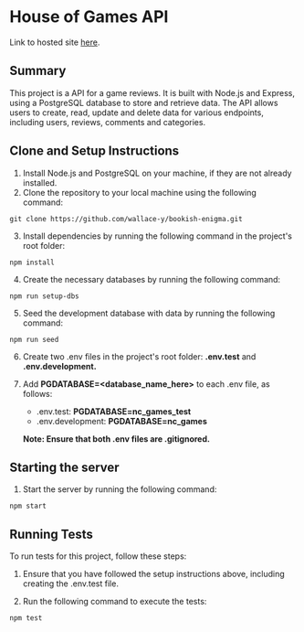 # House of Games API

Link to hosted site [here](https://game-reviews-8ld1.onrender.com).

## Summary

This project is a API for a game reviews. It is built with Node.js and Express, using a PostgreSQL database to store and retrieve data. The API allows users to create, read, update and delete data for various endpoints, including users, reviews, comments and categories.

## Clone and Setup Instructions

1. Install Node.js and PostgreSQL on your machine, if they are not already installed.
2. Clone the repository to your local machine using the following command:

```
git clone https://github.com/wallace-y/bookish-enigma.git
```

3. Install dependencies by running the following command in the project's root folder:

```
npm install
```

4. Create the necessary databases by running the following command:

```
npm run setup-dbs
```

5. Seed the development database with data by running the following command:

```
npm run seed
```

6. Create two .env files in the project's root folder: **.env.test** and **.env.development.**
7. Add **PGDATABASE=<database_name_here>** to each .env file, as follows:

   - .env.test: **PGDATABASE=nc_games_test**
   - .env.development: **PGDATABASE=nc_games**

   **Note: Ensure that both .env files are .gitignored.**

## Starting the server

1. Start the server by running the following command:

```
npm start
```

## Running Tests

To run tests for this project, follow these steps:

1. Ensure that you have followed the setup instructions above, including creating the .env.test file.

2. Run the following command to execute the tests:

```
npm test
```
